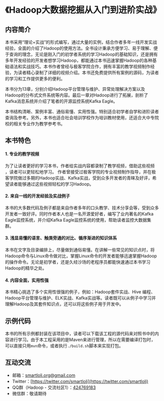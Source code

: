 # 《Hadoop大数据挖掘从入门到进阶实战》

## 内容简介
本书采用“理论+实战”的形式编写，通过大量的实例，结合作者多年一线开发实战经验，全面的介绍了Hadoop的使用方法。全书设计秉承方便学习、易于理解、便于查询的理念，无论是刚入门的初学者系统的学习Hadoop的基础知识，还是拥有多年开发经验的开发者想学习Hadoop，都能通过本书迅速掌握Hadoop的各种基础语法和实战技巧。本书作者曾经与极客学院合作，拥有丰富的教学视频制作经验，为读者精心录制了详细的视频介绍。本书还免费提供所有案例的源码，为读者的学习和工作提供更多的便利。

本书分为13章，分别介绍Hadoop平台管理与维护、异常处理解决方案以及Hadoop的分布式文件系统等内容。最后一章对Hadoop进行了拓展，剖析了Kafka消息系统并介绍了笔者的开源监控系统Kafka Eagle。

本书结构清晰、案例丰富、通俗易懂、实用性强。特别适合初学者自学和进阶读者查询及参考。另外，本书也适合社会培训学校作为培训教材使用，还适合大中专院校的相关专业作为教学参考书。

## 本书特色
#### 1. 专业的教学视频
为了让读者更好的学习本书，作者给实战内容都录制了教学视频，借助这些视频 ，读者可以更轻松地学习。
作者曾接受过极客学院的专业视频制作指导，并在极客学院做过多期的Hadoop实战、Kafka实战，受到众多开发者的青睐及好评，希望读者能够通过这些视频轻松的学习Hadoop。

#### 2. 来自一线的开发经验及实战例子
本书的大多数代码及例子都是来自作者多年的口头教学、技术分享会等，受到众多开发者一致好评。同时作者本人也是一名开源爱好者，编写了业内著名的Kafka Eagle监控系统，并介绍Kafka Eagle监控系统的使用，帮助读者监控大数据集群。

#### 3. 浅显易懂的语言、触类旁通的对比、循序渐进的知识体系
本书在文字及目录编排上，尽量做到通俗易懂。在讲解一些常见的知识点时，将Hadoop命令与Linux命令做对比，掌握Linux命令的开发者能够迅速掌握Hadoop的操作命令。无论是初学者，还是久经沙场的老程序员都能快速通过本书学习Hadoop的精华之处。

#### 4. 内容全面，实用性强
本书精心挑选了多个实用性很强的例子，例如：Hadoop套件实战、Hive 编程、Hadoop平台管理与维护、ELK实战、Kafka实战等。读者既可以从例子中学习并理解Hadoop及其套件知识点，还可以将这些例子用于开发中。

## 示例代码
本书的所有示例都封装在该项目中，读者可以下载该工程的源代码来对照书中的内容进行学习。由于本工程采用的是Maven来进行管理，所以在需要编译打包时，可以直接只用```mvn```命令，或者执行```./build.sh```脚本来实现打包。

## 互动交流
* 邮箱：[smartloli.org@gmail.com]() 
* Twitter：[https://twitter.com/smartloli](https://twitter.com/smartloli) 
* QQ群（Hadoop - 交流社区1）：[424769183](http://shang.qq.com/wpa/qunwpa?idkey=b07c12828ed6963fe79078c78bbd1aba7e61b8f5d8fc5ee4ed26809f40b35c37)
* 微信群：敬请期待

